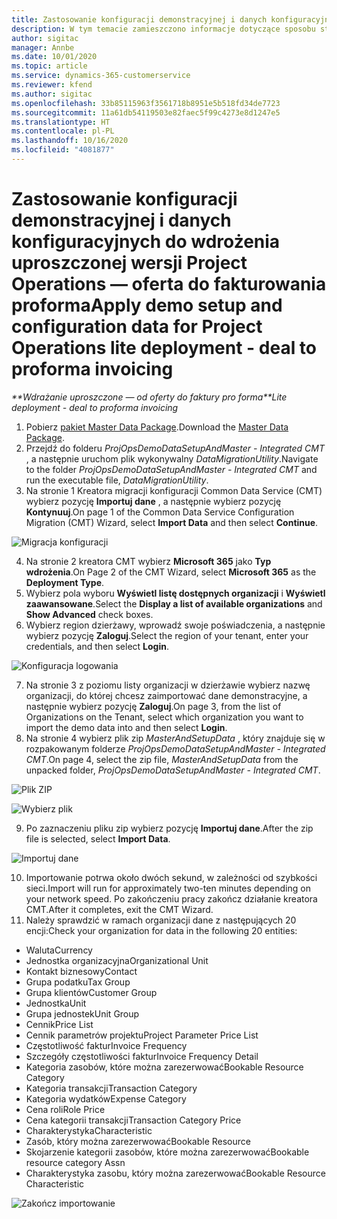 ```yaml
---
title: Zastosowanie konfiguracji demonstracyjnej i danych konfiguracyjnych
description: W tym temacie zamieszczono informacje dotyczące sposobu stosowania konfiguracji demonstracyjnej i danych konfiguracyjnych Project Operations.
author: sigitac
manager: Annbe
ms.date: 10/01/2020
ms.topic: article
ms.service: dynamics-365-customerservice
ms.reviewer: kfend
ms.author: sigitac
ms.openlocfilehash: 33b85115963f3561718b8951e5b518fd34de7723
ms.sourcegitcommit: 11a61db54119503e82faec5f99c4273e8d1247e5
ms.translationtype: HT
ms.contentlocale: pl-PL
ms.lasthandoff: 10/16/2020
ms.locfileid: "4081877"
---
```

# <a name="apply-demo-setup-and-configuration-data-for-project-operations-lite-deployment---deal-to-proforma-invoicing"></a><span data-ttu-id="fb36a-103">Zastosowanie konfiguracji demonstracyjnej i danych konfiguracyjnych do wdrożenia uproszczonej wersji Project Operations — oferta do fakturowania proforma</span><span class="sxs-lookup"><span data-stu-id="fb36a-103">Apply demo setup and configuration data for Project Operations lite deployment - deal to proforma invoicing</span></span>

<span data-ttu-id="fb36a-104">_\*\*Wdrażanie uproszczone — od oferty do faktury pro forma_</span><span class="sxs-lookup"><span data-stu-id="fb36a-104">_\*\*Lite deployment - deal to proforma invoicing_</span></span>

1. <span data-ttu-id="fb36a-105">Pobierz [pakiet Master Data Package](https://download.microsoft.com/download/3/4/1/341bf279-a64f-4baa-af31-ce624859b518/ProjOpsSampleSetupData%20-%20CE%20only%20CMT.zip).</span><span class="sxs-lookup"><span data-stu-id="fb36a-105">Download the [Master Data Package](https://download.microsoft.com/download/3/4/1/341bf279-a64f-4baa-af31-ce624859b518/ProjOpsSampleSetupData%20-%20CE%20only%20CMT.zip).</span></span> 
2. <span data-ttu-id="fb36a-106">Przejdź do folderu *ProjOpsDemoDataSetupAndMaster - Integrated CMT* , a następnie uruchom plik wykonywalny *DataMigrationUtility*.</span><span class="sxs-lookup"><span data-stu-id="fb36a-106">Navigate to the folder *ProjOpsDemoDataSetupAndMaster - Integrated CMT* and run the executable file, *DataMigrationUtility*.</span></span>
3. <span data-ttu-id="fb36a-107">Na stronie 1 Kreatora migracji konfiguracji Common Data Service (CMT) wybierz pozycję **Importuj dane** , a następnie wybierz pozycję **Kontynuuj**.</span><span class="sxs-lookup"><span data-stu-id="fb36a-107">On page 1 of the Common Data Service Configuration Migration (CMT) Wizard, select **Import Data** and then select **Continue**.</span></span>

![Migracja konfiguracji](./media/1ConfigurationMigration.png)

4. <span data-ttu-id="fb36a-109">Na stronie 2 kreatora CMT wybierz **Microsoft 365** jako **Typ wdrożenia**.</span><span class="sxs-lookup"><span data-stu-id="fb36a-109">On Page 2 of the CMT Wizard, select **Microsoft 365** as the **Deployment Type**.</span></span>
5. <span data-ttu-id="fb36a-110">Wybierz pola wyboru **Wyświetl listę dostępnych organizacji** i **Wyświetl zaawansowane**.</span><span class="sxs-lookup"><span data-stu-id="fb36a-110">Select the **Display a list of available organizations** and **Show Advanced** check boxes.</span></span>
6. <span data-ttu-id="fb36a-111">Wybierz region dzierżawy, wprowadź swoje poświadczenia, a następnie wybierz pozycję **Zaloguj**.</span><span class="sxs-lookup"><span data-stu-id="fb36a-111">Select the region of your tenant, enter your credentials, and then select **Login**.</span></span>

![Konfiguracja logowania](./media/2ConfigurationSignin.png)

7. <span data-ttu-id="fb36a-113">Na stronie 3 z poziomu listy organizacji w dzierżawie wybierz nazwę organizacji, do której chcesz zaimportować dane demonstracyjne, a następnie wybierz pozycję **Zaloguj**.</span><span class="sxs-lookup"><span data-stu-id="fb36a-113">On page 3, from the list of Organizations on the Tenant, select which organization you want to import the demo data into and then select **Login**.</span></span>
8. <span data-ttu-id="fb36a-114">Na stronie 4 wybierz plik zip *MasterAndSetupData* , który znajduje się w rozpakowanym folderze *ProjOpsDemoDataSetupAndMaster - Integrated CMT*.</span><span class="sxs-lookup"><span data-stu-id="fb36a-114">On page 4, select the zip file, *MasterAndSetupData* from the unpacked folder, *ProjOpsDemoDataSetupAndMaster - Integrated CMT*.</span></span>

![Plik ZIP](./media/3ZipFile.png)

![Wybierz plik](./media/4SelectAFile.png)

9. <span data-ttu-id="fb36a-117">Po zaznaczeniu pliku zip wybierz pozycję **Importuj dane**.</span><span class="sxs-lookup"><span data-stu-id="fb36a-117">After the zip file is selected, select **Import Data**.</span></span>

![Importuj dane](./media/5ImportData.png)

10. <span data-ttu-id="fb36a-119">Importowanie potrwa około dwóch sekund, w zależności od szybkości sieci.</span><span class="sxs-lookup"><span data-stu-id="fb36a-119">Import will run for approximately two-ten minutes depending on your network speed.</span></span> <span data-ttu-id="fb36a-120">Po zakończeniu pracy zakończ działanie kreatora CMT.</span><span class="sxs-lookup"><span data-stu-id="fb36a-120">After it completes, exit the CMT Wizard.</span></span> 
11. <span data-ttu-id="fb36a-121">Należy sprawdzić w ramach organizacji dane z następujących 20 encji:</span><span class="sxs-lookup"><span data-stu-id="fb36a-121">Check your organization for data in the following 20 entities:</span></span>

- <span data-ttu-id="fb36a-122">Waluta</span><span class="sxs-lookup"><span data-stu-id="fb36a-122">Currency</span></span>
- <span data-ttu-id="fb36a-123">Jednostka organizacyjna</span><span class="sxs-lookup"><span data-stu-id="fb36a-123">Organizational Unit</span></span>
- <span data-ttu-id="fb36a-124">Kontakt biznesowy</span><span class="sxs-lookup"><span data-stu-id="fb36a-124">Contact</span></span>
- <span data-ttu-id="fb36a-125">Grupa podatku</span><span class="sxs-lookup"><span data-stu-id="fb36a-125">Tax Group</span></span>
- <span data-ttu-id="fb36a-126">Grupa klientów</span><span class="sxs-lookup"><span data-stu-id="fb36a-126">Customer Group</span></span>
- <span data-ttu-id="fb36a-127">Jednostka</span><span class="sxs-lookup"><span data-stu-id="fb36a-127">Unit</span></span>
- <span data-ttu-id="fb36a-128">Grupa jednostek</span><span class="sxs-lookup"><span data-stu-id="fb36a-128">Unit Group</span></span>
- <span data-ttu-id="fb36a-129">Cennik</span><span class="sxs-lookup"><span data-stu-id="fb36a-129">Price List</span></span>
- <span data-ttu-id="fb36a-130">Cennik parametrów projektu</span><span class="sxs-lookup"><span data-stu-id="fb36a-130">Project Parameter Price List</span></span>
- <span data-ttu-id="fb36a-131">Częstotliwość faktur</span><span class="sxs-lookup"><span data-stu-id="fb36a-131">Invoice Frequency</span></span>
- <span data-ttu-id="fb36a-132">Szczegóły częstotliwości faktur</span><span class="sxs-lookup"><span data-stu-id="fb36a-132">Invoice Frequency Detail</span></span>
- <span data-ttu-id="fb36a-133">Kategoria zasobów, które można zarezerwować</span><span class="sxs-lookup"><span data-stu-id="fb36a-133">Bookable Resource Category</span></span>
- <span data-ttu-id="fb36a-134">Kategoria transakcji</span><span class="sxs-lookup"><span data-stu-id="fb36a-134">Transaction Category</span></span>
- <span data-ttu-id="fb36a-135">Kategoria wydatków</span><span class="sxs-lookup"><span data-stu-id="fb36a-135">Expense Category</span></span>
- <span data-ttu-id="fb36a-136">Cena roli</span><span class="sxs-lookup"><span data-stu-id="fb36a-136">Role Price</span></span>
- <span data-ttu-id="fb36a-137">Cena kategorii transakcji</span><span class="sxs-lookup"><span data-stu-id="fb36a-137">Transaction Category Price</span></span>
- <span data-ttu-id="fb36a-138">Charakterystyka</span><span class="sxs-lookup"><span data-stu-id="fb36a-138">Characteristic</span></span>
- <span data-ttu-id="fb36a-139">Zasób, który można zarezerwować</span><span class="sxs-lookup"><span data-stu-id="fb36a-139">Bookable Resource</span></span>
- <span data-ttu-id="fb36a-140">Skojarzenie kategorii zasobów, które można zarezerwować</span><span class="sxs-lookup"><span data-stu-id="fb36a-140">Bookable resource category Assn</span></span>
- <span data-ttu-id="fb36a-141">Charakterystyka zasobu, który można zarezerwować</span><span class="sxs-lookup"><span data-stu-id="fb36a-141">Bookable Resource Characteristic</span></span>

![Zakończ importowanie](./media/6CompleteImport.png)
